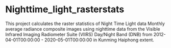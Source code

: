 # Nighttime_light_rasterstats
This project calculates the raster statistics of Night Time Light data Monthly average radiance composite images using nighttime data from the Visible Infrared Imaging Radiometer Suite (VIIRS) Day/Night Band (DNB) from 2012-04-01T00:00:00 - 2020-05-01T00:00:00 in Kunming Haiphong extent. 
